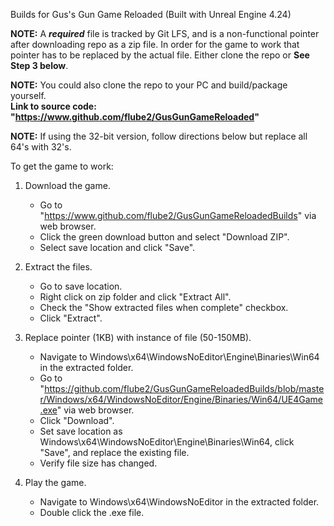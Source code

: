 Builds for Gus's Gun Game Reloaded (Built with Unreal Engine 4.24)

**NOTE:** A ***required*** file is tracked by Git LFS, and is a non-functional pointer after downloading repo as a zip file.
In order for the game to work that pointer has to be replaced by the actual file. Either clone the repo or **See Step 3 below**.

**NOTE:** You could also clone the repo to your PC and build/package yourself.  
**Link to source code: "https://www.github.com/flube2/GusGunGameReloaded"**

**NOTE:** If using the 32-bit version, follow directions below but replace all 64's with 32's.


To get the game to work:

1. Download the game.
	- Go to "https://www.github.com/flube2/GusGunGameReloadedBuilds" via web browser.
	- Click the green download button and select "Download ZIP".
	- Select save location and click "Save".

2. Extract the files.
	- Go to save location.
	- Right click on zip folder and click "Extract All".
	- Check the "Show extracted files when complete" checkbox.
	- Click "Extract".

3. Replace pointer (1KB) with instance of file (50-150MB).
	- Navigate to Windows\x64\WindowsNoEditor\Engine\Binaries\Win64 in the extracted folder.
	- Go to "https://github.com/flube2/GusGunGameReloadedBuilds/blob/master/Windows/x64/WindowsNoEditor/Engine/Binaries/Win64/UE4Game.exe" via web browser.
	- Click "Download".
	- Set save location as Windows\x64\WindowsNoEditor\Engine\Binaries\Win64, click "Save", and replace the existing file.
	- Verify file size has changed.

4. Play the game.
	- Navigate to Windows\x64\WindowsNoEditor in the extracted folder.
	- Double click the .exe file.

	
